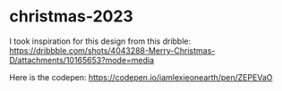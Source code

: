 # christmas-2023

I took inspiration for this design from this dribble: https://dribbble.com/shots/4043288-Merry-Christmas-D/attachments/10165653?mode=media

Here is the codepen: https://codepen.io/iamlexieonearth/pen/ZEPEVaO
